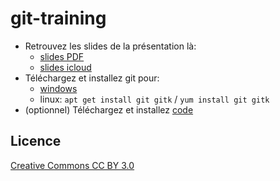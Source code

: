 # git-training

- Retrouvez les slides de la présentation là:
  - [slides PDF](slides/cours_git_10.pdf)
  - [slides icloud](https://www.icloud.com/keynote/0RjmNQpcIv11Fn32BjuVEMQxw#adv_development_10)
- Téléchargez et installez git pour:
  - [windows](https://git-scm.com/download/win)
  - linux: ``apt get install git gitk`` / ``yum install git gitk``
- (optionnel) Téléchargez et installez [code](https://code.visualstudio.com/Download)

## Licence

[Creative Commons CC BY 3.0](LICENCE.md)